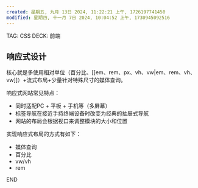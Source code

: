 ```yaml
---
created: 星期五, 九月 13日 2024, 11:22:21 上午, 1726197741450
modified: 星期四, 十一月 7日 2024, 10:04:52 上午, 1730945092516
---
```



TAG: CSS
DECK: 前端
## 响应式设计

核心就是多使用相对单位（百分比、[[em、rem、px、vh、vw|em、rem、vh、vw]]）+流式布局+少量针对特殊尺寸的媒体查询。

响应式网站常见特点：
- 同时适配PC + 平板 + 手机等（多屏幕）
- 标签导航在接近手持终端设备时改变为经典的抽屉式导航
- 网站的布局会根据视口来调整模块的大小和位置


实现响应式布局的方式有如下：

- 媒体查询
- 百分比
- vw/vh
- rem

END
<!--ID: 1726590609085-->
